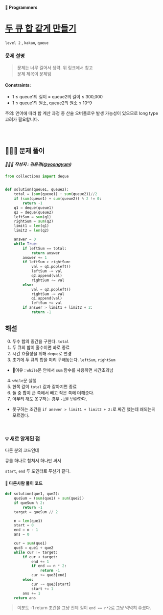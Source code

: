 
#### 🥏 Programmers
# [두 큐 합 같게 만들기](https://school.programmers.co.kr/learn/courses/30/lessons/118667)
`level 2` , `kakao`, `queue`

### 문제 설명

> 문제는 너무 길어서 생략. 위 링크에서 참고 <br>
> 문제 제목이 문제임


#### Constraints:
- 1 ≤ queue1의 길이 = queue2의 길이 ≤ 300,000
- 1 ≤ queue1의 원소, queue2의 원소 ≤ 10^9 

주의: 언어에 따라 합 계산 과정 중 산술 오버플로우 발생 가능성이 있으므로 long type 고려가 필요합니다.

<br><br>

## 👩🏻‍💻 문제 풀이

##### 🙎🏻‍♂️ 작성자 : 김윤겸([@yoongyum](github.com/yoongyum))


~~~python
from collections import deque


def solution(queue1, queue2):
    total = (sum(queue1) + sum(queue2))//2
    if (sum(queue1) + sum(queue2)) % 2 != 0:
        return -1
    q1 = deque(queue1)
    q2 = deque(queue2)
    leftSum = sum(q1)
    rightSum = sum(q2)
    limit1 = len(q1)
    limit2 = len(q2)

    answer = 0
    while True:
        if leftSum == total:
            return answer
        answer += 1
        if leftSum > rightSum:
            val = q1.popleft()
            leftSum -= val
            q2.append(val)
            rightSum += val
        else:
            val = q2.popleft()
            rightSum -= val
            q1.append(val)
            leftSum += val
        if answer > limit1 + limit2 + 2:
            return -1
~~~

## 해설 
0. 두수 합의 중간을 구한다. `total`
1. 두 큐의 합이 홀수이면 바로 종료 
2. 시간 효율성을 위해 `deque`로 변경
3. 초기에 두 큐의 합을 미리 구해놓는다. `leftSum`, `rightSum`
  - 📌이유 : `while`문 안에서 `sum` 함수를 사용하면 시간초과남
4. `while`문 실행 
5. 한쪽 값이 `total` 값과 같아지면 종료
6. 둘 중 합이 큰 쪽에서 빼고 작은 쪽에 더해준다.
7. 아무리 해도 못구하는 경우 `-1`을 반환한다.
  - 못구하는 조건을  `if answer > limit1 + limit2 + 2:`로 짜긴 했는데 왜되는지 모르겠다.

<br>

### 💡 새로 알게된 점
다른 분의 코드인데 

큐를 하나로 합쳐서 하나만 써서

`start`, `end` 투 포인터로 푸신거 같다. 

#### 🍕 다른사람 풀이 코드
```py
def solution(que1, que2):
    queSum = (sum(que1) + sum(que2))
    if queSum % 2:
        return -1
    target = queSum // 2

    n = len(que1)
    start = 0
    end = n - 1
    ans = 0

    cur = sum(que1)
    que3 = que1 + que2
    while cur != target:
        if cur < target:
            end += 1
            if end == n * 2:
                return -1
            cur += que3[end]
        else:
            cur -= que3[start]
            start += 1
        ans += 1
    return ans
 ```
> 이분도 -1 return 조건을 그냥 전체 길이 `end == n*2`로 그냥 넉넉히 주셨다.

